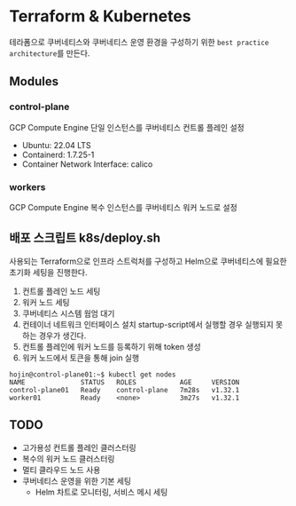 # Terraform & Kubernetes
테라폼으로 쿠버네티스와 쿠버네티스 운영 환경을 구성하기 위한 `best practice architecture`를 만든다.

## Modules
### control-plane
GCP Compute Engine 단일 인스턴스를 쿠버네티스 컨트롤 플레인 설정
- Ubuntu: 22.04 LTS
- Containerd: 1.7.25-1
- Container Network Interface: calico

### workers
GCP Compute Engine 복수 인스턴스를 쿠버네티스 워커 노드로 설정


## 배포 스크립트 k8s/deploy.sh
사용되는 Terraform으로 인프라 스트럭처를 구성하고 Helm으로 쿠버네티스에 필요한 초기화 세팅을 진행한다.

1. 컨트롤 플레인 노드 세팅
2. 워커 노드 세팅
3. 쿠버네티스 시스템 웜엄 대기
3. 컨테이너 네트워크 인터페이스 설치
    startup-script에서 실행할 경우 실행되지 못하는 경우가 생긴다.
4. 컨트롤 플레인에 워커 노드를 등록하기 위해 token 생성
5. 워커 노드에서 토큰을 통해 join 실행

```
hojin@control-plane01:~$ kubectl get nodes
NAME              STATUS   ROLES           AGE     VERSION
control-plane01   Ready    control-plane   7m28s   v1.32.1
worker01          Ready    <none>          3m27s   v1.32.1
```

## TODO
- 고가용성 컨트롤 플레인 클러스터링
- 복수의 워커 노드 클러스터링
- 멀티 클라우드 노드 사용
- 쿠버네티스 운영을 위한 기본 세팅
    - Helm 차트로 모니터링, 서비스 메시 세팅